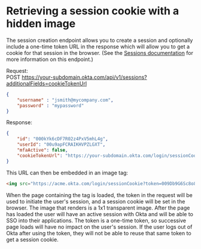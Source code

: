 # Retrieving a session cookie with a hidden image

The session creation endpoint allows you to create a session and optionally include a 
one-time token URL in the response which will allow you to get a cookie for that session
 in the browser. (See the [Sessions documentation](/docs/endpoints/sessions.md) for more 
 information on this endpoint.)

Request:<br>
POST https://your-subdomain.okta.com/api/v1/sessions?additionalFields=cookieTokenUrl
```json
{
	"username" : "jsmith@mycompany.com",
 	"password" : "mypassword"
}
``` 
Response:
```json
{
    "id": "000kYk6cDF7R02z4PxV5mhL4g",
    "userId": "00u9apFCRAIKHVPZLGXT",
    "mfaActive": false,
    "cookieTokenUrl": "https://your-subdomain.okta.com/login/sessionCookie?token=009Db9G6Sc8o8VfE__SlGj4FPxaG63Wm89TpJnaDF6"
} 
```
This URL can then be embedded in an image tag:

```html
<img src="https://acme.okta.com/login/sessionCookie?token=009Db9G6Sc8o8VfE__SlGj4FPxaG63Wm89TpJnaDF6">
```

When the page containing the tag is loaded, the token in the request will be used to 
initiate the user's session, and a session cookie will be set in the browser. The image 
that renders is a 1x1 transparent image. After the page has loaded the user will have an 
active session with Okta and will be able to SSO into their applications. The token is a
one-time token, so successive page loads will have no impact on the user's session. If
the user logs out of Okta after using the token, they will not be able to reuse that same 
token to get a session cookie.
